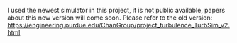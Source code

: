 I used the newest simulator in this project, it is not public available, papers about this new version will come soon.
Please refer to the old version:
https://engineering.purdue.edu/ChanGroup/project_turbulence_TurbSim_v2.html
